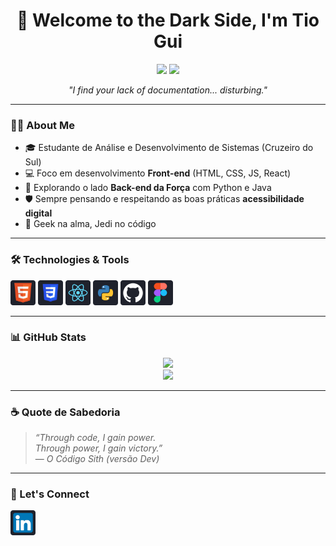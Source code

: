 <h1 align="center">🖤 Welcome to the Dark Side, I'm Tio Gui</h1>

<p align="center">
  <img src="https://media.tenor.com/AWll36wY22YAAAAi/flying-bo-katan-kryze.gif" width="150"/>
  <img src="https://media.tenor.com/00QNYjdpIpYAAAAi/brandon-james-greer-darth-vader.gif" width="200"/>
</p>
<p align="center">
  <i>"I find your lack of documentation... disturbing."</i>
</p>

---

### 🧑‍💻 About Me

- 🎓 Estudante de Análise e Desenvolvimento de Sistemas (Cruzeiro do Sul)
- 💻 Foco em desenvolvimento **Front-end** (HTML, CSS, JS, React)
- 🐍 Explorando o lado **Back-end da Força** com Python e Java
- 🛡️ Sempre pensando e respeitando as boas práticas **acessibilidade digital**
- 🌠 Geek na alma, Jedi no código

---

### 🛠️ Technologies & Tools

<div style="display: inline;">
    <img src="https://raw.githubusercontent.com/gui-bus/TechIcons/70f9ca213e35be00f41c0350d77c238c999db688/Dark/HTML.svg" alt="logo HTML5" width="40" heigth="40">
    <img src="https://raw.githubusercontent.com/gui-bus/TechIcons/70f9ca213e35be00f41c0350d77c238c999db688/Dark/CSS.svg" alt="logo CSS" width="40" heigth="40">
    <img src="https://raw.githubusercontent.com/gui-bus/TechIcons/70f9ca213e35be00f41c0350d77c238c999db688/Dark/React.svg" alt="logo React" width="40" heigth="40">
    <img src="https://raw.githubusercontent.com/gui-bus/TechIcons/70f9ca213e35be00f41c0350d77c238c999db688/Dark/Python.svg" alt="logo Python" width="40" heigth="40">
    <img src="https://raw.githubusercontent.com/gui-bus/TechIcons/70f9ca213e35be00f41c0350d77c238c999db688/Dark/Github.svg" alt="logo GIT" width="40" heigth="40">
    <img src="https://raw.githubusercontent.com/gui-bus/TechIcons/70f9ca213e35be00f41c0350d77c238c999db688/Dark/Figma.svg" alt="logo Figma" width="40" heigth="40">
</div>

---

### 📊 GitHub Stats

<div align="center">
  <img src="https://github-readme-stats.vercel.app/api?username=GuiSantos99&show_icons=true&theme=tokyonight&hide_border=true&count_private=true"/>
  <br>
  <img src="https://github-readme-stats.vercel.app/api/top-langs/?username=GuiSantos99&layout=compact&theme=tokyonight&hide_border=true"/>
</div>

---

### ☕ Quote de Sabedoria

> *“Through code, I gain power.  
> Through power, I gain victory.”*  
> — *O Código Sith (versão Dev)*

---

### 🔗 Let's Connect

<img src="https://raw.githubusercontent.com/gui-bus/TechIcons/70f9ca213e35be00f41c0350d77c238c999db688/Dark/Linkedin.svg" alt="Ir para minha página no linkeding" width="40" heigth="40">
<!--[![Portfolio](https://img.shields.io/badge/Portfolio-111?style=for-the-badge&logo=github&logoColor=white)](https://github.com/seu-portfolio)-->
